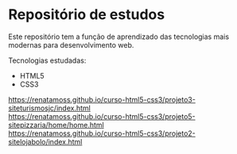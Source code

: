 # Repositório de estudos

Este repositório tem a função de aprendizado das tecnologias mais modernas para desenvolvimento web.

Tecnologias estudadas:

 - HTML5
 - CSS3

https://renatamoss.github.io/curso-html5-css3/projeto3-siteturismosjc/index.html </br>
https://renatamoss.github.io/curso-html5-css3/projeto5-sitepizzaria/home/home.html </br>
https://renatamoss.github.io/curso-html5-css3/projeto2-sitelojabolo/index.html
